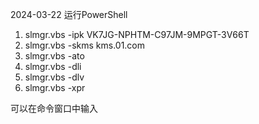 2024-03-22
运行PowerShell
1. slmgr.vbs -ipk VK7JG-NPHTM-C97JM-9MPGT-3V66T
2. slmgr.vbs -skms kms.01.com
3. slmgr.vbs -ato
4. slmgr.vbs -dli
5. slmgr.vbs -dlv
6. slmgr.vbs -xpr

可以在命令窗口中输入